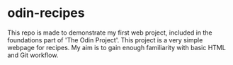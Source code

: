 # odin-recipes
This repo is made to demonstrate my first web project, included in the foundations part of 'The Odin Project'. This project is a very simple webpage for recipes. My aim is to gain enough familiarity with basic HTML and Git workflow.
